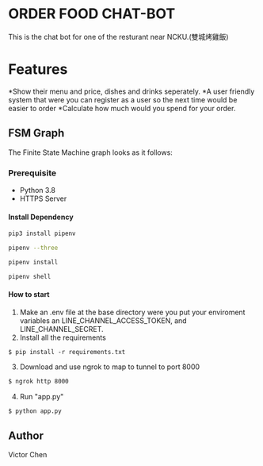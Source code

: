 
# ORDER FOOD CHAT-BOT
This is the chat bot for one of the resturant near NCKU.(雙城烤雞飯)

# Features 
*Show their menu and price, dishes and drinks seperately.
*A user friendly system that were you can register as a user so the next time would be easier to order
*Calculate how much would you spend for your order.

## FSM Graph
The Finite State Machine graph looks as it follows:

### Prerequisite
* Python 3.8
* HTTPS Server

#### Install Dependency
```sh
pip3 install pipenv

pipenv --three

pipenv install

pipenv shell
```

#### How to start
1. Make an .env file at the base directory were you put your enviroment variables an LINE_CHANNEL_ACCESS_TOKEN, and LINE_CHANNEL_SECRET.
2. Install all the requirements
```
$ pip install -r requirements.txt
```
3. Download and use ngrok to map to tunnel to port 8000
```sh
$ ngrok http 8000
```
4. Run "app.py"
```python
$ python app.py
```

## Author
Victor Chen
